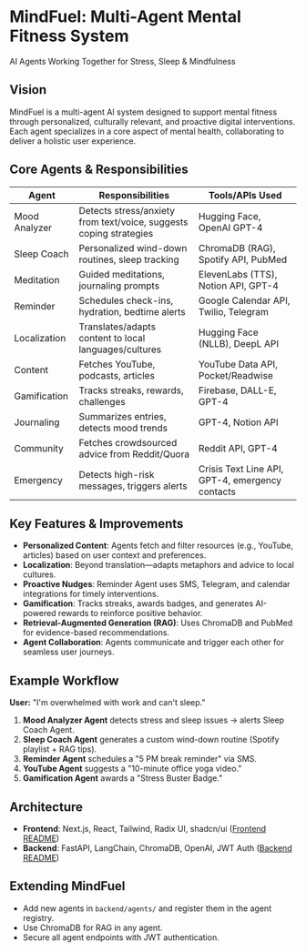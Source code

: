 # MindFuel: Multi-Agent Mental Fitness System

AI Agents Working Together for Stress, Sleep & Mindfulness

## Vision
MindFuel is a multi-agent AI system designed to support mental fitness through personalized, culturally relevant, and proactive digital interventions. Each agent specializes in a core aspect of mental health, collaborating to deliver a holistic user experience.

## Core Agents & Responsibilities
| Agent               | Responsibilities                                                      | Tools/APIs Used                                  |
|---------------------|-----------------------------------------------------------------------|--------------------------------------------------|
| Mood Analyzer       | Detects stress/anxiety from text/voice, suggests coping strategies    | Hugging Face, OpenAI GPT-4                       |
| Sleep Coach         | Personalized wind-down routines, sleep tracking                       | ChromaDB (RAG), Spotify API, PubMed              |
| Meditation          | Guided meditations, journaling prompts                                | ElevenLabs (TTS), Notion API, GPT-4              |
| Reminder            | Schedules check-ins, hydration, bedtime alerts                        | Google Calendar API, Twilio, Telegram            |
| Localization        | Translates/adapts content to local languages/cultures                 | Hugging Face (NLLB), DeepL API                   |
| Content             | Fetches YouTube, podcasts, articles                                   | YouTube Data API, Pocket/Readwise                |
| Gamification        | Tracks streaks, rewards, challenges                                   | Firebase, DALL-E, GPT-4                          |
| Journaling          | Summarizes entries, detects mood trends                               | GPT-4, Notion API                                |
| Community           | Fetches crowdsourced advice from Reddit/Quora                         | Reddit API, GPT-4                                |
| Emergency           | Detects high-risk messages, triggers alerts                           | Crisis Text Line API, GPT-4, emergency contacts  |

## Key Features & Improvements
- **Personalized Content**: Agents fetch and filter resources (e.g., YouTube, articles) based on user context and preferences.
- **Localization**: Beyond translation—adapts metaphors and advice to local cultures.
- **Proactive Nudges**: Reminder Agent uses SMS, Telegram, and calendar integrations for timely interventions.
- **Gamification**: Tracks streaks, awards badges, and generates AI-powered rewards to reinforce positive behavior.
- **Retrieval-Augmented Generation (RAG)**: Uses ChromaDB and PubMed for evidence-based recommendations.
- **Agent Collaboration**: Agents communicate and trigger each other for seamless user journeys.

## Example Workflow
**User:** "I'm overwhelmed with work and can't sleep."
1. **Mood Analyzer Agent** detects stress and sleep issues → alerts Sleep Coach Agent.
2. **Sleep Coach Agent** generates a custom wind-down routine (Spotify playlist + RAG tips).
3. **Reminder Agent** schedules a "5 PM break reminder" via SMS.
4. **YouTube Agent** suggests a "10-minute office yoga video."
5. **Gamification Agent** awards a "Stress Buster Badge."

## Architecture
- **Frontend**: Next.js, React, Tailwind, Radix UI, shadcn/ui ([Frontend README](frontend/README.md))
- **Backend**: FastAPI, LangChain, ChromaDB, OpenAI, JWT Auth ([Backend README](backend/README.md))

## Extending MindFuel
- Add new agents in `backend/agents/` and register them in the agent registry.
- Use ChromaDB for RAG in any agent.
- Secure all agent endpoints with JWT authentication.